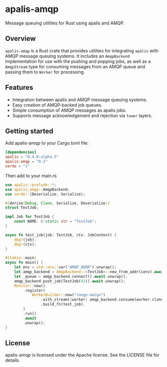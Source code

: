 # apalis-amqp

Message queuing utilities for Rust using apalis and AMQP.

## Overview

`apalis-amqp` is a Rust crate that provides utilities for integrating `apalis` with AMQP message queuing systems. It includes an `AmqpBackend` implementation for use with the pushing and popping jobs, as well as a `AmqpStream` type for consuming messages from an AMQP queue and passing them to `Worker` for processing.

## Features

- Integration between apalis and AMQP message queuing systems.
- Easy creation of AMQP-backed job queues.
- Simple consumption of AMQP messages as apalis jobs.
- Supports message acknowledgement and rejection via `tower` layers.

## Getting started

Add apalis-amqp to your Cargo.toml file:

````toml
[dependencies]
apalis = "0.4.0-alpha.5"
apalis-amqp = "0.1"
serde = "1"
````

Then add to your main.rs

````rust
use apalis::prelude::*;
use apalis_amqp::AmqpBackend;
use serde::{Deserialize, Serialize};

#[derive(Debug, Clone, Serialize, Deserialize)]
struct TestJob;

impl Job for TestJob {
    const NAME: &'static str = "TestJob";
}

async fn test_job(job: TestJob, ctx: JobContext) {
    dbg!(job);
    dbg!(ctx);
}

#[tokio::main]
async fn main() {
    let env = std::env::var("AMQP_ADDR").unwrap();
    let amqp_backend = AmqpBackend::<TestJob>::new_from_addr(&env).await.unwrap();
    let _queue = amqp_backend.connect().await.unwrap();
    amqp_backend.push_job(TestJob(42)).await.unwrap();
    Monitor::new()
        .register(
            WorkerBuilder::new("rango-amigo")
                .with_stream(|worker| amqp_backend.consume(worker.clone()))
                .build_fn(test_job),
        )
        .run()
        .await
        .unwrap();
}

````

## License

apalis-amqp is licensed under the Apache license. See the LICENSE file for details.


